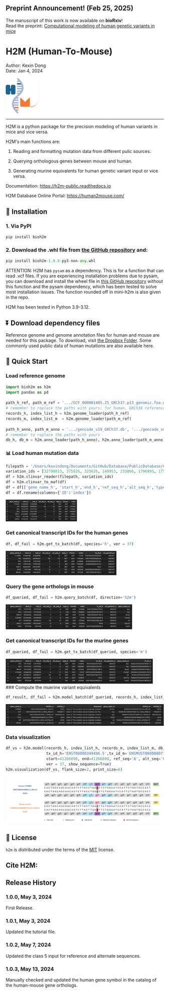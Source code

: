 ## Preprint Announcement! (Feb 25, 2025)    
The manuscript of this work is now available on **bioRxiv**!  
Read the preprint: [Computational modeling of human genetic variants in mice](https://www.biorxiv.org/content/10.1101/2025.02.23.639784v1)

# H2M (Human-To-Mouse) 
Author: Kexin Dong  
Date: Jan 4, 2024  

<div align="left">
    <img src="readme_files/final.png"  style="width: 20%;">
</div>

-----

H2M is a python package for the precision modeling of human variants in mice and vice versa.    

H2M's main functions are:  

1. Reading and formatting mutation data from different pulic sources.  

2. Querying orthologous genes between mouse and human.  

3. Generating murine equivalents for human genetic variant input or vice versa. 

Documentation: https://h2m-public.readthedocs.io  

H2M Database Online Portal:  https://human2mouse.com/
## 🔧 Installation  

### 1. Via PyPI  


```python
pip install bioh2m
```

### 2. Download the **.whl** file from [the GitHub repository](https://github.com/kexindon/h2m-public.git) and:  


```python
pip install bioh2m-1.0.0-py3-non-any.whl  
```

ATTENTION: H2M has `pysam` as a dependency. This is for a function that can read .vcf files. If you are experiencing installation problems due to pysam, you can download and install the wheel file in [this GitHub repository](https://github.com/kexindon/h2m-public.git) without this function and the pysam dependency, which has been tested to solve most installation issues. The function rounded off in mini-h2m is also given in the repo. 

H2M has been tested in Python 3.9-3.12.  

## ⏬ Download dependency files  

Reference genome and genome annotation files for human and mouse are needed for this package. To download, visit [the Dropbox Folder](https://www.dropbox.com/scl/fo/1wtrnc9w6s9gemweuw2fv/h?rlkey=hli1z6tv096cjwit5oi6bwggg&dl=0). Some commonly used public data of human mutations are also available here.  

## 🚀 Quick Start     

### Load reference genome  


```python
import bioh2m as h2m
import pandas as pd

path_h_ref, path_m_ref = '.../GCF_000001405.25_GRCh37.p13_genomic.fna.gz', '.../GCF_000001635.27_GRCm39_genomic.fna.gz'
# remember to replace the paths with yours; for human, GRCh38 reference genome assembly is also provided  
records_h, index_list_h = h2m.genome_loader(path_h_ref)
records_m, index_list_m  = h2m.genome_loader(path_m_ref)

path_h_anno, path_m_anno = '.../gencode_v19_GRCh37.db', '.../gencode_vm33_GRCm39.db'
# remember to replace the paths with yours
db_h, db_m = h2m.anno_loader(path_h_anno), h2m.anno_loader(path_m_anno)
```

### 📊 Load human mutation data  


```python
filepath = '/Users/kexindong/Documents/GitHub/Database/PublicDatabase/ClinVar/GRCh37_clinvar_20240206.vcf.gz'
variation_ids = [32798013, 375926, 325626, 140953, 233866, 1796995, 17578, 573320]
df = h2m.clinvar_reader(filepath, variation_ids)
df = h2m.clinvar_to_maf(df)
df = df[['gene_name_h',	'start_h','end_h','ref_seq_h','alt_seq_h','type_h','format','ID']]
df = df.rename(columns={'ID':'index'})
```
<div align="left">
    <img src="readme_files/1.png"  style="width: 45%;">
</div>

### Get canonical transcript IDs for the human genes  


```python
df, df_fail = h2m.get_tx_batch(df, species='h', ver = 37)
```
<div align="left">
    <img src="readme_files/2.png"  style="width: 70%;">
</div>

### Query the gene orthologs in mouse  


```python
df_queried, df_fail = h2m.query_batch(df, direction='h2m')
```
<div align="left">
    <img src="readme_files/3.png"  style="width: 80%;">
</div>

### Get canonical transcript IDs for the murine genes  


```python
df_queried, df_fail = h2m.get_tx_batch(df_queried, species='m')
```
<div align="left">
    <img src="readme_files/4.png"  style="width: 93%;">
</div>
### Compute
the muerine variant equivalents  


```python
df_result, df_fail = h2m.model_batch(df_queried, records_h, index_list_h, records_m, index_list_m, db_h, db_m, 37)
```

![png](readme_files/5.png)

### Data visualization    


```python
df_vs = h2m.model(records_h, index_list_h, records_m, index_list_m, db_h, db_m, 
                  tx_id_h='ENST00000349496.5',tx_id_m='ENSMUST00000007130.15',
                  start=41266098, end=41266098, ref_seq='A', alt_seq='G', ty_h = 'SNP',
                  ver = 37, show_sequence=True)
h2m.visualization(df_vs, flank_size=2, print_size=6)
```
![png](readme_files/ctnnb1.png)

## 🪪 License

`h2m` is distributed under the terms of the [MIT](https://spdx.org/licenses/MIT.html) license.

## Cite H2M:  

## Release History  

### 1.0.0, May 3, 2024

First Release.

### 1.0.1, May 3, 2024

Updated the tutorial file.

### 1.0.2, May 7, 2024

Updated the class 5 input for reference and alternate sequences.  


### 1.0.3, May 13, 2024

Manually checked and updated the human gene symbol in the catalog of the human-mouse gene orthologs. 
